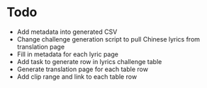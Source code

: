 # Todo

- Add metadata into generated CSV
- Change challenge generation script to pull Chinese lyrics from translation page
- Fill in metadata for each lyric page
- Add task to generate row in lyrics challenge table
- Generate translation page for each table row
- Add clip range and link to each table row
